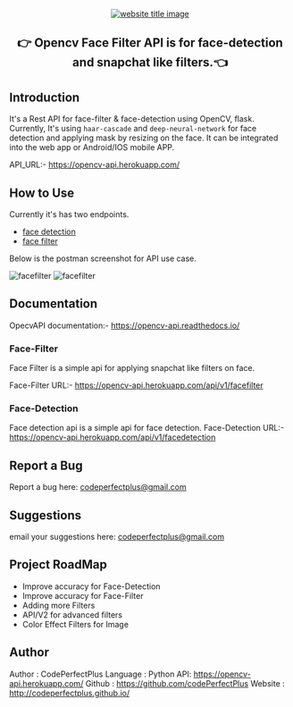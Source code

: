 <p align="center">
  <a href="https://py-contributors.github.io/audiobook/"><img src="https://capsule-render.vercel.app/api?type=rect&color=f0b85d&height=100&section=header&text=OpenCV%20FaceFilter%20RestAPI&fontSize=50%&fontColor=ffffff" alt="website title image"></a>
  <h2 align="center">👉 Opencv Face Filter API is for face-detection and snapchat like filters.👈</h2>
</p>

## Introduction

It's a Rest API for face-filter & face-detection using OpenCV, flask.
Currently, It's using `haar-cascade` and `deep-neural-network` for face detection and applying mask by resizing on the face.
It can be integrated into the web app or Android/IOS mobile APP.

API_URL:- <https://opencv-api.herokuapp.com/>

## How to Use

Currently it's has two endpoints. 
- [face detection](https://opencv-api.herokuapp.com/api/v1/facedetection)
- [face filter](https://opencv-api.herokuapp.com/api/v1/facefilter)

Below is the postman screenshot for API use case.

<img src="" alt="facefilter">
<img src="" alt="facefilter">

## Documentation

OpecvAPI documentation:- <https://opencv-api.readthedocs.io/>

### Face-Filter

Face Filter is a simple api for applying snapchat like filters on face.

Face-Filter URL:- <https://opencv-api.herokuapp.com/api/v1/facefilter>

### Face-Detection

Face detection api is a simple api for face detection.
Face-Detection URL:- <https://opencv-api.herokuapp.com/api/v1/facedetection>

## Report a Bug

Report a bug here: codeperfectplus@gmail.com

## Suggestions

email your suggestions here: codeperfectplus@gmail.com

## Project RoadMap

- Improve accuracy for Face-Detection
- Improve accuracy for Face-Filter
- Adding more Filters
- API/V2 for advanced filters
- Color Effect Filters for Image

## Author

Author : CodePerfectPlus
Language : Python
API: https://opencv-api.herokuapp.com/
Github : https://github.com/codePerfectPlus
Website : http://codeperfectplus.github.io/
